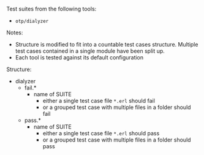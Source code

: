 Test suites from the following tools:

* `otp/dialyzer`

Notes:

* Structure is modified to fit into a countable test cases structure. Multiple test cases contained in a single module have been split up.
* Each tool is tested against its default configuration


Structure:

* dialyzer
    * fail.*
        * name of SUITE
            * either a single test case file `*.erl` should fail
            * or a grouped test case with multiple files in a folder should fail
    * pass.*
        * name of SUITE
            * either a single test case file `*.erl` should pass
            * or a grouped test case with multiple files in a folder should pass



